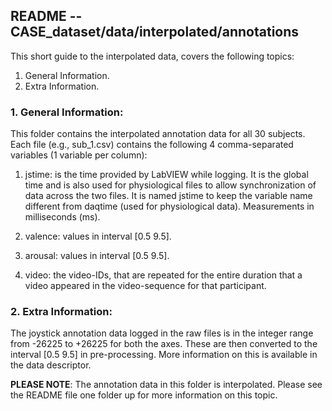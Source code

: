 ## README -- CASE_dataset/data/interpolated/annotations

This short guide to the interpolated data, covers the following topics:

1. General Information.
2. Extra Information.


### 1. General Information:
This folder contains the interpolated annotation data for all 30 subjects.
Each file (e.g., sub_1.csv) contains the following 4 comma-separated variables
(1 variable per column):

1. jstime: is the time provided by LabVIEW while logging. It is the global
    time and is also used for physiological files to allow synchronization of
    data across the two files. It is named jstime to keep the variable name
    different from daqtime (used for physiological data). Measurements in
    milliseconds (ms).
    
2. valence: values in interval [0.5 9.5].

3. arousal: values in interval [0.5 9.5].

4. video: the video-IDs, that are repeated for the entire duration that a video
appeared in the video-sequence for that participant.


### 2. Extra Information:
The joystick annotation data logged in the raw files is in the integer range
from -26225 to +26225 for both the axes. These are then converted to the
interval [0.5 9.5] in pre-processing. More information on this is available in
the data descriptor.

**PLEASE NOTE**: The annotation data in this folder is interpolated. Please see
the README file one folder up for more information on this topic.
